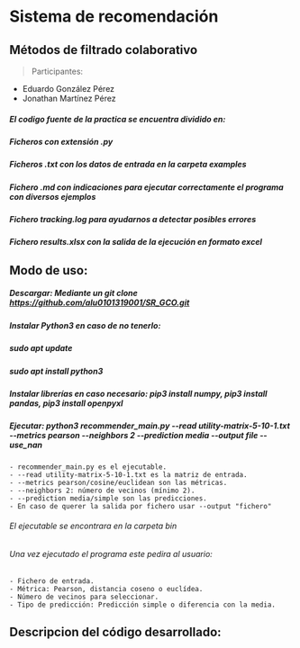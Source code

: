 # **Sistema de recomendación**
## **Métodos de filtrado colaborativo**
> Participantes:
   - Eduardo González Pérez
   - Jonathan Martínez Pérez

##### El codigo fuente de la practica se encuentra dividido en:
#####    Ficheros con extensión .py
#####    Ficheros .txt con los datos de entrada en la carpeta examples
#####    Fichero .md con indicaciones para ejecutar correctamente el programa con diversos ejemplos
#####    Fichero tracking.log para ayudarnos a detectar posibles errores
#####    Fichero results.xlsx con la salida de la ejecución en formato excel


## **Modo de uso**:
#####   **Descargar: Mediante un git clone https://github.com/alu0101319001/SR_GCO.git**
#####   **Instalar Python3 en caso de no tenerlo:**
#####   **sudo apt update**
#####   **sudo apt install python3**  
#####   **Instalar librerías en caso necesario: pip3 install numpy, pip3 install pandas, pip3 install openpyxl**
#####   **Ejecutar: python3 recommender_main.py --read utility-matrix-5-10-1.txt --metrics pearson --neighbors 2 --prediction media --output file --use_nan** 
    - recommender_main.py es el ejecutable.
    - --read utility-matrix-5-10-1.txt es la matriz de entrada.
    - --metrics pearson/cosine/euclidean son las métricas.
    - --neighbors 2: número de vecinos (mínimo 2).
    - --prediction media/simple son las predicciones.
    - En caso de querer la salida por fichero usar --output "fichero"

###### El ejecutable se encontrara en la carpeta bin
###### Una vez ejecutado el programa este pedira al usuario:
    - Fichero de entrada.
    - Métrica: Pearson, distancia coseno o euclídea.
    - Número de vecinos para seleccionar.
    - Tipo de predicción: Predicción simple o diferencia con la media.

## **Descripcion del código desarrollado**:
